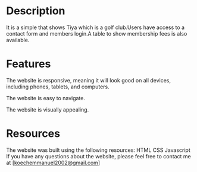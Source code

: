 # Description
It is a simple that shows Tiya which is a golf club.Users have access to a contact form and members login.A table to show membership fees is also available.

# Features
The website is responsive, meaning it will look good on all devices, including phones, tablets, and computers.

The website is easy to navigate.

The website is visually appealing.



# Resources
The website was built using the following resources:
HTML
CSS
Javascript
If you have any questions about the website, please feel free to contact me at [koechemmanuel2002@gmail.com]

